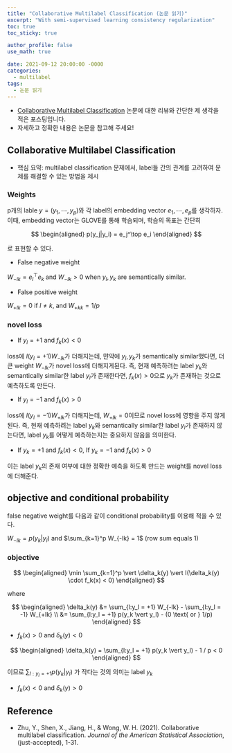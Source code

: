 ```yaml
---
title: "Collaborative Multilabel Classification (논문 읽기)"
excerpt: "With semi-supervised learning consistency regularization"
toc: true
toc_sticky: true

author_profile: false
use_math: true

date: 2021-09-12 20:00:00 -0000
categories: 
  - multilabel
tags:
  - 논문 읽기
---
```


- [Collaborative Multilabel Classification](https://www.tandfonline.com/doi/full/10.1080/01621459.2021.1961783) 논문에 대한 리뷰와 간단한 제 생각을 적은 포스팅입니다.
- 자세하고 정확한 내용은 논문을 참고해 주세요!

## Collaborative Multilabel Classification

- 핵심 요약: multilabel classification 문제에서, label들 간의 관계를 고려하여 문제를 해결할 수 있는 방법을 제시

### Weights

p개의 lable $y = (y_1, \cdots, y_p)$와 각 label의 embedding vector $e_1, \cdots, e_p$를 생각하자. 이때, embedding vector는 GLOVE를 통해 학습되며, 학습의 목표는 간단히

$$
\begin{aligned} 
p(y_j|y_i) = e_j^\top e_i
\end{aligned}
$$

로 표현할 수 있다.

- False negative weight

$W_{-lk} = e_l^\top e_k$  and $W_{-lk} > 0$ when $y_l, y_k$ are semantically similar.

- False positive weight

$W_{+lk} = 0$ if $l \neq k$,  and $W_{+kk} = 1/p$ 

### novel loss

- If $y_l=+1$ and $f_k(x)<0$ 

loss에 $I(y_l=+1) W_{-lk}$가 더해지는데, 먄약에 $y_l, y_k$가 semantically similar했다면, 더 큰 weight $W_{-lk}$가 novel loss에 더해지게된다. 즉, 현재 예측하려는 label $y_k$와 semantically similar한 label $y_l$가 존재한다면, $f_k(x)>0$으로 $y_k$가 존재하는 것으로 예측하도록 만든다.

- If $y_l=-1$ and $f_k(x)>0$ 

loss에 $I(y_l=-1) W_{+lk}$가 더해지는데, $W_{+lk}=0$이므로 novel loss에 영향을 주지 않게 된다. 즉, 현재 예측하려는 label $y_k$와 semantically similar한 label $y_l$가 존재하지 않는다면, label $y_k$를 어떻게 예측하는지는 중요하지 않음을 의미한다.

- If $y_k=+1$ and $f_k(x)<0$, If $y_k=-1$ and $f_k(x)>0$ 

이는 label $y_k$의 존재 여부에 대한 정확한 예측을 하도록 만드는 weight를 novel loss에 더해준다.

## objective and conditional probability

false negative weight를 다음과 같이 conditional probability를 이용해 적을 수 있다.

$W_{-lk} = p(y_k \vert y_l)$ and $\sum_{k=1}^p W_{-lk} = 1$ (row sum equals 1)

### objective

$$
\begin{aligned} 
\min \sum_{k=1}^p \vert \delta_k(y) \vert I(\delta_k(y) \cdot f_k(x) < 0)
\end{aligned}
$$

where 

$$
\begin{aligned} 
\delta_k(y) &= \sum_{l:y_l = +1} W_{-lk} - \sum_{l:y_l = -1} W_{+lk} \\
&= \sum_{l:y_l = +1} p(y_k \vert y_l) - (0 \text{	    or	 } 1/p)
\end{aligned}
$$

- $f_k(x) > 0$ and $\delta_k(y) < 0$

$$
\begin{aligned} 
\delta_k(y) = \sum_{l:y_l = +1} p(y_k \vert y_l) - 1 / p < 0
\end{aligned}
$$

이므로 $\sum_{l:y_l = +1} p(y_k \vert y_l)$ 가 작다는 것의 의미는 label $y_k$


- $f_k(x) < 0$ and $\delta_k(y) > 0$



## Reference 
- Zhu, Y., Shen, X., Jiang, H., & Wong, W. H. (2021). Collaborative multilabel classification. _Journal of the American Statistical Association_, (just-accepted), 1-31.
<!--stackedit_data:
eyJoaXN0b3J5IjpbMjQ0MTg3NDgsLTEzOTQzNDQ0MzJdfQ==
-->